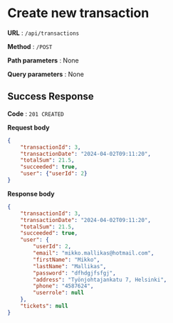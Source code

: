 # Create new transaction

**URL** : `/api/transactions`

**Method** : `/POST`

**Path parameters** : None

**Query parameters** : None

## Success Response 

**Code** : `201 CREATED`

**Request body**

```json
{
    "transactionId": 3,
    "transactionDate": "2024-04-02T09:11:20",
    "totalSum": 21.5,
    "succeeded": true,
    "user": {"userId": 2}
}
```

**Response body**

```json
{
    "transactionId": 3,
    "transactionDate": "2024-04-02T09:11:20",
    "totalSum": 21.5,
    "succeeded": true,
    "user": {
        "userId": 2,
        "email": "mikko.mallikas@hotmail.com",
        "firstName": "Mikko",
        "lastName": "Mallikas",
        "password": "dfhdgjfsfgj",
        "address": "Työnjohtajankatu 7, Helsinki",
        "phone": "4587624",
        "userrole": null
    },
    "tickets": null
}
```